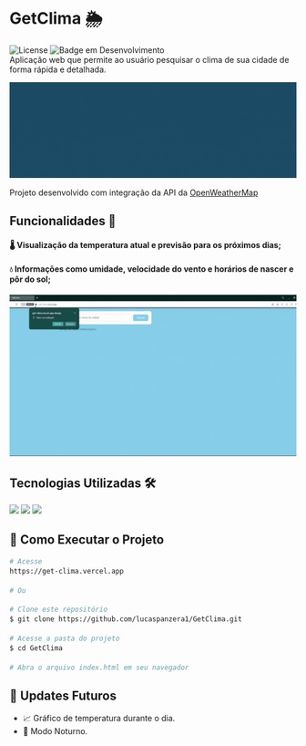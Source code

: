 # GetClima 🌦️
![License](https://img.shields.io/badge/lucaspanzera-GetClima-blue) ![Badge em Desenvolvimento](https://img.shields.io/badge/Status-Em%20Desenvolvimento-blue)</br>
Aplicação web que permite ao usuário pesquisar o clima de sua cidade de forma rápida e detalhada.

![GetClima](content/header.gif)

Projeto desenvolvido com integração da API da <a href="https://openweathermap.org">OpenWeatherMap<a>

## Funcionalidades 📱
#### 🌡️ Visualização da temperatura atual e previsão para os próximos dias;
#### 💧 Informações como umidade, velocidade do vento e horários de nascer e pôr do sol;
![GetClima](content/projeto.gif)

## Tecnologias Utilizadas 🛠️
<div align="left">
  <img src="https://img.shields.io/badge/HTML5-E34F26?style=for-the-badge&logo=html5&logoColor=white" />
  <img src="https://img.shields.io/badge/CSS3-1572B6?style=for-the-badge&logo=css3&logoColor=white" />
  <img src="https://img.shields.io/badge/JavaScript-F7DF1E?style=for-the-badge&logo=javascript&logoColor=black" />
</div>

## 🚀 Como Executar o Projeto
```bash
# Acesse
https://get-clima.vercel.app

# Ou

# Clone este repositório
$ git clone https://github.com/lucaspanzera1/GetClima.git

# Acesse a pasta do projeto
$ cd GetClima

# Abra o arquivo index.html em seu navegador
```

## 🔄 Updates Futuros
  * 📈 Gráfico de temperatura durante o dia.
  * 📴 Modo Noturno.
